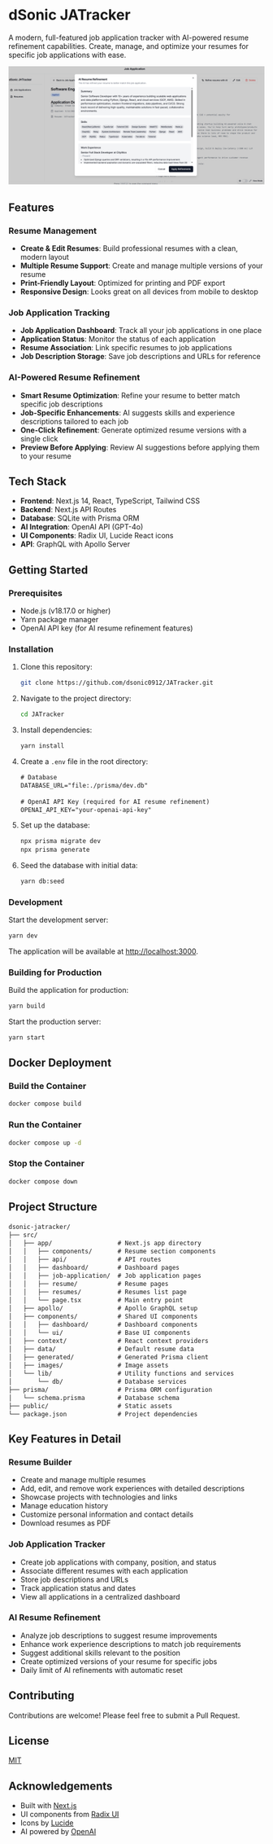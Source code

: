 # dSonic JATracker

A modern, full-featured job application tracker with AI-powered resume refinement capabilities. Create, manage, and optimize your resumes for specific job applications with ease.

![JATracker Resume Refinement Screenshot](https://github.com/dsonic0912/JATracker/blob/main/src/images/screenshots/screenshot_jartracker_resume_refinement.png)

## Features

### Resume Management

- **Create & Edit Resumes**: Build professional resumes with a clean, modern layout
- **Multiple Resume Support**: Create and manage multiple versions of your resume
- **Print-Friendly Layout**: Optimized for printing and PDF export
- **Responsive Design**: Looks great on all devices from mobile to desktop

### Job Application Tracking

- **Job Application Dashboard**: Track all your job applications in one place
- **Application Status**: Monitor the status of each application
- **Resume Association**: Link specific resumes to job applications
- **Job Description Storage**: Save job descriptions and URLs for reference

### AI-Powered Resume Refinement

- **Smart Resume Optimization**: Refine your resume to better match specific job descriptions
- **Job-Specific Enhancements**: AI suggests skills and experience descriptions tailored to each job
- **One-Click Refinement**: Generate optimized resume versions with a single click
- **Preview Before Applying**: Review AI suggestions before applying them to your resume

## Tech Stack

- **Frontend**: Next.js 14, React, TypeScript, Tailwind CSS
- **Backend**: Next.js API Routes
- **Database**: SQLite with Prisma ORM
- **AI Integration**: OpenAI API (GPT-4o)
- **UI Components**: Radix UI, Lucide React icons
- **API**: GraphQL with Apollo Server

## Getting Started

### Prerequisites

- Node.js (v18.17.0 or higher)
- Yarn package manager
- OpenAI API key (for AI resume refinement features)

### Installation

1. Clone this repository:

   ```bash
   git clone https://github.com/dsonic0912/JATracker.git
   ```

2. Navigate to the project directory:

   ```bash
   cd JATracker
   ```

3. Install dependencies:

   ```bash
   yarn install
   ```

4. Create a `.env` file in the root directory:

   ```
   # Database
   DATABASE_URL="file:./prisma/dev.db"

   # OpenAI API Key (required for AI resume refinement)
   OPENAI_API_KEY="your-openai-api-key"
   ```

5. Set up the database:

   ```bash
   npx prisma migrate dev
   npx prisma generate
   ```

6. Seed the database with initial data:

   ```bash
   yarn db:seed
   ```

### Development

Start the development server:

```bash
yarn dev
```

The application will be available at [http://localhost:3000](http://localhost:3000).

### Building for Production

Build the application for production:

```bash
yarn build
```

Start the production server:

```bash
yarn start
```

## Docker Deployment

### Build the Container

```bash
docker compose build
```

### Run the Container

```bash
docker compose up -d
```

### Stop the Container

```bash
docker compose down
```

## Project Structure

```
dsonic-jatracker/
├── src/
│   ├── app/                  # Next.js app directory
│   │   ├── components/       # Resume section components
│   │   ├── api/              # API routes
│   │   ├── dashboard/        # Dashboard pages
│   │   ├── job-application/  # Job application pages
│   │   ├── resume/           # Resume pages
│   │   ├── resumes/          # Resumes list page
│   │   └── page.tsx          # Main entry point
│   ├── apollo/               # Apollo GraphQL setup
│   ├── components/           # Shared UI components
│   │   ├── dashboard/        # Dashboard components
│   │   └── ui/               # Base UI components
│   ├── context/              # React context providers
│   ├── data/                 # Default resume data
│   ├── generated/            # Generated Prisma client
│   ├── images/               # Image assets
│   └── lib/                  # Utility functions and services
│       └── db/               # Database services
├── prisma/                   # Prisma ORM configuration
│   └── schema.prisma         # Database schema
├── public/                   # Static assets
└── package.json              # Project dependencies
```

## Key Features in Detail

### Resume Builder

- Create and manage multiple resumes
- Add, edit, and remove work experiences with detailed descriptions
- Showcase projects with technologies and links
- Manage education history
- Customize personal information and contact details
- Download resumes as PDF

### Job Application Tracker

- Create job applications with company, position, and status
- Associate different resumes with each application
- Store job descriptions and URLs
- Track application status and dates
- View all applications in a centralized dashboard

### AI Resume Refinement

- Analyze job descriptions to suggest resume improvements
- Enhance work experience descriptions to match job requirements
- Suggest additional skills relevant to the position
- Create optimized versions of your resume for specific jobs
- Daily limit of AI refinements with automatic reset

## Contributing

Contributions are welcome! Please feel free to submit a Pull Request.

## License

[MIT](https://choosealicense.com/licenses/mit/)

## Acknowledgements

- Built with [Next.js](https://nextjs.org/)
- UI components from [Radix UI](https://www.radix-ui.com/)
- Icons by [Lucide](https://lucide.dev/)
- AI powered by [OpenAI](https://openai.com/)
